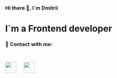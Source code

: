 ### Hi there 👋, I`m Dmitrii

# I`m a Frontend developer


### 💬 Contact with me:

<br />

[<img src="https://static-exp1.licdn.com/sc/h/al2o9zrvru7aqj8e1x2rzsrca" style="width: 35px; margin-right: 20px">](https://www.linkedin.com/in/danilov-dmitrii/)
[<img src="https://www.instagram.com/static/images/ico/favicon-192.png/68d99ba29cc8.png" style="width: 35px">](https://www.instagram.com/dmitrii.danilov_/)

